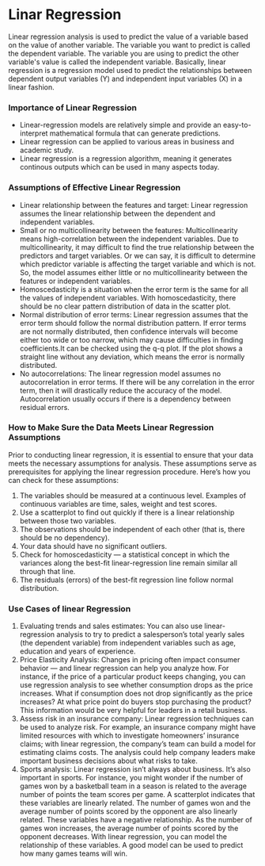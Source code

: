 # Linar Regression
Linear regression analysis is used to predict the value of a variable based on the value of another variable. The variable you want to predict is called the dependent variable. The variable you are using to predict the other variable's value is called the independent variable.
Basically, linear regression is a regression model used to predict the relationships between dependent output variables (Y) and independent input variables (X) in a linear fashion.
### Importance of Linear Regression
- Linear-regression models are relatively simple and provide an easy-to-interpret mathematical formula that can generate predictions. 
- Linear regression can be applied to various areas in business and academic study.
- Linear regression is a regression algorithm, meaning it generates continous outputs which can be used in many aspects today.
### Assumptions of Effective Linear Regression
- Linear relationship between the features and target: Linear regression assumes the linear relationship between the dependent and independent variables.
- Small or no multicollinearity between the features: Multicollinearity means high-correlation between the independent variables. Due to multicollinearity, it may difficult to find the true relationship between the predictors and target variables. Or we can say, it is difficult to determine which predictor variable is affecting the target variable and which is not. So, the model assumes either little or no multicollinearity between the features or independent variables.
- Homoscedasticity is a situation when the error term is the same for all the values of independent variables. With homoscedasticity, there should be no clear pattern distribution of data in the scatter plot.
- Normal distribution of error terms: Linear regression assumes that the error term should follow the normal distribution pattern. If error terms are not normally distributed, then confidence intervals will become either too wide or too narrow, which may cause difficulties in finding coefficients.It can be checked using the q-q plot. If the plot shows a straight line without any deviation, which means the error is normally distributed.
- No autocorrelations: The linear regression model assumes no autocorrelation in error terms. If there will be any correlation in the error term, then it will drastically reduce the accuracy of the model. Autocorrelation usually occurs if there is a dependency between residual errors.
### How to Make Sure the Data Meets Linear Regression Assumptions
Prior to conducting linear regression, it is essential to ensure that your data meets the necessary assumptions for analysis. These assumptions serve as prerequisites for applying the linear regression procedure.
Here’s how you can check for these assumptions:
1. The variables should be measured at a continuous level. Examples of continuous variables are time, sales, weight and test scores. 
2. Use a scatterplot to find out quickly if there is a linear relationship between those two variables.
3. The observations should be independent of each other (that is, there should be no dependency).
4. Your data should have no significant outliers. 
5. Check for homoscedasticity — a statistical concept in which the variances along the best-fit linear-regression line remain similar all through that line.
6. The residuals (errors) of the best-fit regression line follow normal distribution.
### Use Cases of linear Regression
1. Evaluating trends and sales estimates:
You can also use linear-regression analysis to try to predict a salesperson’s total yearly sales (the dependent variable) from independent variables such as age, education and years of experience.
2. Price Elasticity Analysis:
Changes in pricing often impact consumer behavior — and linear regression can help you analyze how. For instance, if the price of a particular product keeps changing, you can use regression analysis to see whether consumption drops as the price increases. What if consumption does not drop significantly as the price increases? At what price point do buyers stop purchasing the product? This information would be very helpful for leaders in a retail business.
3. Assess risk in an insurance company:
Linear regression techniques can be used to analyze risk. For example, an insurance company might have limited resources with which to investigate homeowners’ insurance claims; with linear regression, the company’s team can build a model for estimating claims costs. The analysis could help company leaders make important business decisions about what risks to take.
4. Sports analysis:
Linear regression isn’t always about business. It’s also important in sports. For instance, you might wonder if the number of games won by a basketball team in a season is related to the average number of points the team scores per game. A scatterplot indicates that these variables are linearly related. The number of games won and the average number of points scored by the opponent are also linearly related. These variables have a negative relationship. As the number of games won increases, the average number of points scored by the opponent decreases. With linear regression, you can model the relationship of these variables. A good model can be used to predict how many games teams will win.